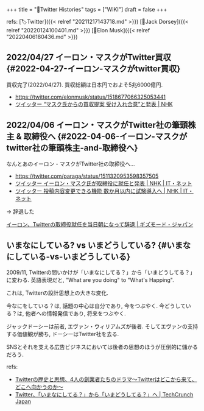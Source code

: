 +++
title = "📝Twitter Histories"
tags = ["WIKI"]
draft = false
+++

refs: [🏷Twitter]({{< relref "20211217143718.md" >}}) [📝Jack Dorsey]({{< relref "20220124100401.md" >}}) [📝Elon Musk]({{< relref "20220406180436.md" >}})


## 2022/04/27 イーロン・マスクがTwitter買収 {#2022-04-27-イーロン-マスクがtwitter買収}

買収完了(2022/04/27). 買収総額は日本円でおよそ5兆6000億円.

-   <https://twitter.com/elonmusk/status/1518677066325053441>
-   [ツイッター “マスク氏からの買収提案 受け入れ合意”と発表 | NHK](https://www3.nhk.or.jp/news/html/20220426/k10013599071000.html)


## 2022/04/06 イーロン・マスクがTwitter社の筆頭株主 & 取締役へ {#2022-04-06-イーロン-マスクがtwitter社の筆頭株主-and-取締役へ}

なんとあのイーロン・マスクがTwitter社の取締役へ...

-   <https://twitter.com/paraga/status/1511320953598357505>
-   [ツイッター イーロン・マスク氏が取締役に就任と発表 | NHK | IT・ネット](https://www3.nhk.or.jp/news/html/20220406/k10013569131000.html)
-   [ツイッター 投稿内容変更できる機能 数か月以内に試験導入へ | NHK | IT・ネット](https://www3.nhk.or.jp/news/html/20220406/k10013569501000.html)

-> 辞退した

[イーロン、Twitterの取締役就任を当日朝になって辞退 | ギズモード・ジャパン](https://www.gizmodo.jp/2022/04/elon-declines-twitter-board.html?utm_source=dlvr.it&utm_medium=twitter&utm_campaign=0e3d3fc7b0dda597aeedc4c43bc691c7)


## いまなにしている? vs いまどうしている? {#いまなにしている-vs-いまどうしている}

2009/11, Twitterの問いかけが「いまなにしてる？」から「いまどうしてる？」に変わる.
英語表現だと, "What are you doing" to "What's Happing".

これは, Twitterの設計思想上の大きな変化.

今なにをしている？は, 話題の中心は自分であり, 今をつぶやく.
今どうしている？は, 他者への情報発信であり, 将来をつぶやく.

ジャックドーシーは前者, エヴァン・ウィリアムズが後者.
そしてエヴァンの支持する価値観が勝ち, ドーシーはTwitter社を去る.

SNSとそれを支える広告ビジネスにおいては後者の思想のほうが圧倒的に儲かるだろう.

refs:

-   [Twitterの歴史と思想、4人の創業者たちのドラマ～Twitterはどこから来て、どこへ向かうのか～](https://gaiax-socialmedialab.jp/post-28084/)
-   [Twitter、「いまなにしてる？」から「いまどうしてる？」へ | TechCrunch Japan](https://jp.techcrunch.com/2009/11/20/20091119twitter-now-asks-whats-happening/)
